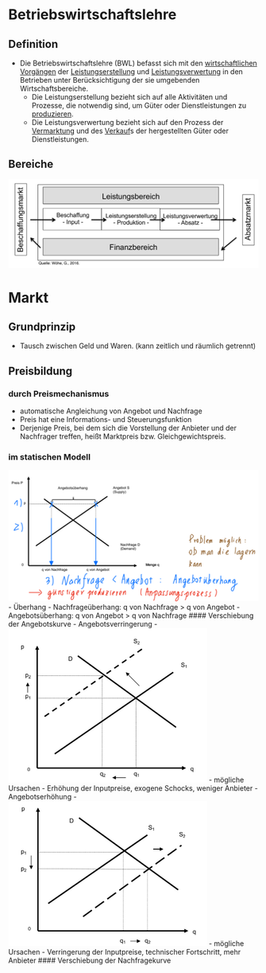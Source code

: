 # Betriebswirtschaftslehre 
## Definition 
- Die Betriebswirtschaftslehre (BWL) befasst sich mit den <u>wirtschaftlichen Vorgängen</u> der <u>Leistungserstellung</u> und <u>Leistungsverwertung</u> in den Betrieben unter Berücksichtigung der sie umgebenden Wirtschaftsbereiche. 
	- Die Leistungserstellung bezieht sich auf alle Aktivitäten und Prozesse, die notwendig sind, um Güter oder Dienstleistungen zu <u>produzieren</u>. 
	- Die Leistungsverwertung bezieht sich auf den Prozess der <u>Vermarktung</u> und des <u>Verkauf</u>s der hergestellten Güter oder Dienstleistungen. 
## Bereiche 
<img src="https://github.com/ICH-BIN-HXM/images_BWL/blob/main/Scrennshot_2024-01-21_12-29-49.png?raw=" width="700" /> 

# Markt 
## Grundprinzip 
- Tausch zwischen Geld und Waren. (kann zeitlich und räumlich getrennt) 
## Preisbildung 
### durch Preismechanismus 
- automatische Angleichung von Angebot und Nachfrage 
- Preis hat eine Informations- und Steuerungsfunktion 
- Derjenige Preis, bei dem sich die Vorstellung der Anbieter und der Nachfrager treffen, heißt Marktpreis bzw. Gleichgewichtspreis. 
### im statischen Modell 
<img src="https://github.com/ICH-BIN-HXM/images_BWL/blob/main/Scrennshot_2024-01-21_12-44-36.png?raw=" width="600" /> 
- Überhang 
	- Nachfrageüberhang: q von Nachfrage > q von Angebot 
	- Angebotsüberhang: q von Angebot > q von Nachfrage 
#### Verschiebung der Angebotskurve 
- Angebotsverringerung 
	- <img src="https://github.com/ICH-BIN-HXM/images_BWL/blob/main/Scrennshot_2024-01-21_12-57-18.png?raw=" width="400" /> 
	- mögliche Ursachen 
		- Erhöhung der Inputpreise, exogene Schocks, weniger Anbieter 
- Angebotserhöhung 
	- <img src="https://github.com/ICH-BIN-HXM/images_BWL/blob/main/Scrennshot_2024-01-21_12-59-29.png?raw=" width="400" /> 
	- mögliche Ursachen 
		- Verringerung der Inputpreise, technischer Fortschritt, mehr Anbieter 
#### Verschiebung der Nachfragekurve 
